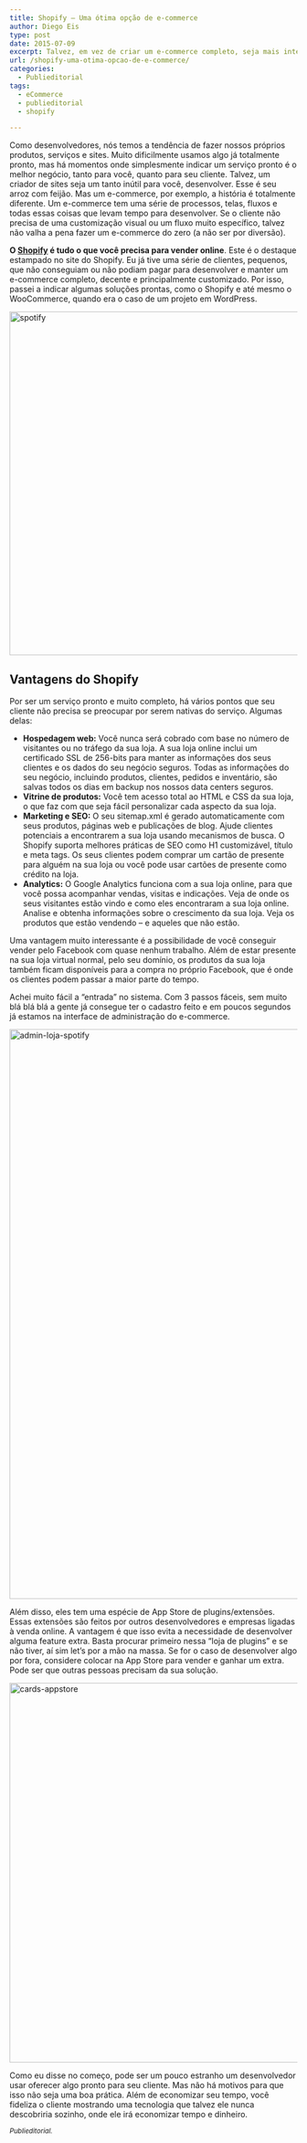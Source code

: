 ```yaml
---
title: Shopify – Uma ótima opção de e-commerce
author: Diego Eis
type: post
date: 2015-07-09
excerpt: Talvez, em vez de criar um e-commerce completo, seja mais interessante indicar um sistema pronto e-commerce, como o Shopify.
url: /shopify-uma-otima-opcao-de-e-commerce/
categories:
  - Publieditorial
tags:
  - eCommerce
  - publieditorial
  - shopify

---
```

Como desenvolvedores, nós temos a tendência de fazer nossos próprios produtos, serviços e sites. Muito dificilmente usamos algo já totalmente pronto, mas há momentos onde simplesmente indicar um serviço pronto é o melhor negócio, tanto para você, quanto para seu cliente. Talvez, um criador de sites seja um tanto inútil para você, desenvolver. Esse é seu arroz com feijão. Mas um e-commerce, por exemplo, a história é totalmente diferente. Um e-commerce tem uma série de processos, telas, fluxos e todas essas coisas que levam tempo para desenvolver. Se o cliente não precisa de uma customização visual ou um fluxo muito específico, talvez não valha a pena fazer um e-commerce do zero (a não ser por diversão).

**O [Shopify][1] é tudo o que você precisa para vender online**. Este é o destaque estampado no site do Shopify. Eu já tive uma série de clientes, pequenos, que não conseguiam ou não podiam pagar para desenvolver e manter um e-commerce completo, decente e principalmente customizado. Por isso, passei a indicar algumas soluções prontas, como o Shopify e até mesmo o WooCommerce, quando era o caso de um projeto em WordPress. 

<img src="http://tableless.com.br/uploads/2015/07/img1.jpg" alt="spotify" width="887" height="602" class="alignnone size-full wp-image-49982" />

## Vantagens do Shopify

Por ser um serviço pronto e muito completo, há vários pontos que seu cliente não precisa se preocupar por serem nativas do serviço. Algumas delas:

  * **Hospedagem web:** Você nunca será cobrado com base no número de visitantes ou no tráfego da sua loja. A sua loja online inclui um certificado SSL de 256-bits para manter as informações dos seus clientes e os dados do seu negócio seguros. Todas as informações do seu negócio, incluindo produtos, clientes, pedidos e inventário, são salvas todos os dias em backup nos nossos data centers seguros.
  * **Vitrine de produtos:** Você tem acesso total ao HTML e CSS da sua loja, o que faz com que seja fácil personalizar cada aspecto da sua loja.
  * **Marketing e SEO:** O seu sitemap.xml é gerado automaticamente com seus produtos, páginas web e publicações de blog. Ajude clientes potenciais a encontrarem a sua loja usando mecanismos de busca. O Shopify suporta melhores práticas de SEO como H1 customizável, título e meta tags. Os seus clientes podem comprar um cartão de presente para alguém na sua loja ou você pode usar cartões de presente como crédito na loja.
  * **Analytics:** O Google Analytics funciona com a sua loja online, para que você possa acompanhar vendas, visitas e indicações. Veja de onde os seus visitantes estão vindo e como eles encontraram a sua loja online. Analise e obtenha informações sobre o crescimento da sua loja. Veja os produtos que estão vendendo – e aqueles que não estão.

Uma vantagem muito interessante é a possibilidade de você conseguir vender pelo Facebook com quase nenhum trabalho. Além de estar presente na sua loja virtual normal, pelo seu domínio, os produtos da sua loja também ficam disponíveis para a compra no próprio Facebook, que é onde os clientes podem passar a maior parte do tempo.

Achei muito fácil a &#8220;entrada&#8221; no sistema. Com 3 passos fáceis, sem muito blá blá blá a gente já consegue ter o cadastro feito e em poucos segundos já estamos na interface de administração do e-commerce.

<img src="http://tableless.com.br/uploads/2015/07/admin-loja-spotify.jpg" alt="admin-loja-spotify" width="1500" height="998" class="alignnone size-full wp-image-49983" />

Além disso, eles tem uma espécie de App Store de plugins/extensões. Essas extensões são feitos por outros desenvolvedores e empresas ligadas à venda online. A vantagem é que isso evita a necessidade de desenvolver alguma feature extra. Basta procurar primeiro nessa &#8220;loja de plugins&#8221; e se não tiver, aí sim let&#8217;s por a mão na massa. Se for o caso de desenvolver algo por fora, considere colocar na App Store para vender e ganhar um extra. Pode ser que outras pessoas precisam da sua solução.

<img src="http://tableless.com.br/uploads/2015/07/cards-appstore.jpg" alt="cards-appstore" width="1000" height="665" class="alignnone size-full wp-image-49988" />

Como eu disse no começo, pode ser um pouco estranho um desenvolvedor usar oferecer algo pronto para seu cliente. Mas não há motivos para que isso não seja uma boa prática. Além de economizar seu tempo, você fideliza o cliente mostrando uma tecnologia que talvez ele nunca descobriria sozinho, onde ele irá economizar tempo e dinheiro.

_<small>Publieditorial.</small>_

 [1]: http://bit.ly/1RlIgw2
